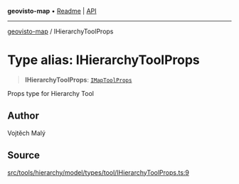 **geovisto-map** • [Readme](../README.md) \| [API](../globals.md)

***

[geovisto-map](../README.md) / IHierarchyToolProps

# Type alias: IHierarchyToolProps

> **IHierarchyToolProps**: [`IMapToolProps`](IMapToolProps.md)

Props type for Hierarchy Tool

## Author

Vojtěch Malý

## Source

[src/tools/hierarchy/model/types/tool/IHierarchyToolProps.ts:9](https://github.com/geovisto/geovisto-map/blob/e22d774889dbc28cc1ec62933ecf6bab6690f172/src/tools/hierarchy/model/types/tool/IHierarchyToolProps.ts#L9)
